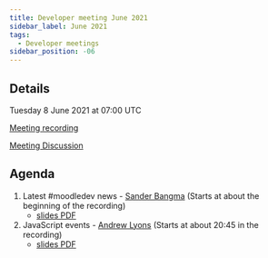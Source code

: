 ```yaml
---
title: Developer meeting June 2021
sidebar_label: June 2021
tags:
  - Developer meetings
sidebar_position: -06
---
```


## Details

Tuesday 8 June 2021 at 07:00 UTC

[Meeting recording](https://moodle.org/mod/bigbluebuttonbn/view.php?id=8596)

[Meeting Discussion](https://moodle.org/mod/forum/discuss.php?d=422642)

## Agenda

1. Latest #moodledev news - [Sander Bangma](https://moodle.org/user/view.php?id=2356736&course=5) (Starts at about the beginning of the recording)
    - [slides PDF](https://docs.moodle.org/File/Community_Dev_Meeting_-_LMS_Update_-_June_2021.pdf)
1. JavaScript events - [Andrew Lyons](https://moodle.org/user/profile.php?id=268794&course=5) (Starts at about 20:45 in the recording)
    - [slides PDF](https://docs.moodle.org/File/Community_Dev_Meeting_-_Javascript_events_and_more.pdf)
